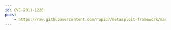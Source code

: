 ```yaml
---
id: CVE-2011-1220
pocs:
    - https://raw.githubusercontent.com/rapid7/metasploit-framework/master/modules/exploits/windows/http/ibm_tivoli_endpoint_bof.rb
---
```

